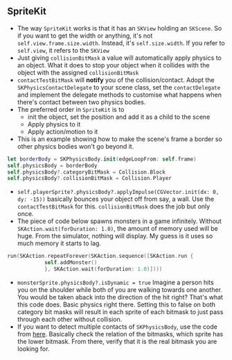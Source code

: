 ## SpriteKit

- The way ```SpriteKit``` works is that it has an ```SKView``` holding an ```SKScene```. So if you want to get the width or anything, it's not ```self.view.frame.size.width```. Instead, it's ```self.size.width```. If you refer to ```self.view```, it refers to the ```SKView```
- Just giving `collisionBitMask` a value will automatically apply physics to an object. What it does to stop your object when it collides with the object with the assigned `collisionBitMask`
- `contactTestBitMask` will **notify** you of the collision/contact. Adopt the `SKPhysicsContactDelegate` to your scene class, set the `contactDelegate` and implement the delegate methods to customise what happens when there's contact between two physics bodies.
- The preferred order in `SpriteKit` is to 
  - init the object, set the position and add it as a child to the scene
  - Apply physics to it
  - Apply action/motion to it
- This is an example showing how to make the scene's frame a border so other physics bodies won't go beyond it.
``` swift
let borderBody = SKPhysicsBody.init(edgeLoopFrom: self.frame)
self.physicsBody = borderBody
self.physicsBody?.categoryBitMask = Collision.Block
self.physicsBody?.collisionBitMask = Collision.Player
```
- `self.playerSprite?.physicsBody?.applyImpulse(CGVector.init(dx: 0, dy: -15))` basically bounces your object off from say, a wall. Use the `contactTestBitMask` for this. `collisionBitMask` does the job but only once.
- The piece of code below spawns monsters in a game infinitely. Without ```SKAction.wait(forDuration: 1.0)```, the amount of memory used will be huge. From the simulator, nothing will display. My guess is it uses so much memory it starts to lag.
``` swift
run(SKAction.repeatForever(SKAction.sequence([SKAction.run {
			self.addMonster()
			}, SKAction.wait(forDuration: 1.0)])))
```
- ```monsterSprite.physicsBody?.isDynamic = true``` Imagine a person hits you on the shoulder while both of you are walking towards one another. You would be taken aback into the direction of the hit right? That's what this code does. Basic physics right there. Setting this to false on both category bit masks will result in each sprite of each bitmask to just pass through each other without collision.
- If you want to detect multiple contacts of ```SKPhysicsBody```, use the code from [here](https://stackoverflow.com/a/26331003). Basically check the relation of the bitmasks, which sprite has the lower bitmask. From there, verify that it is the real bitmask you are looking for.
